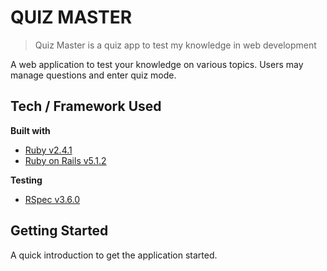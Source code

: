 # QUIZ MASTER
> Quiz Master is a quiz app to test my knowledge in web development

A web application to test your knowledge on various topics. Users may manage questions and enter quiz mode.

## Tech / Framework Used

<b>Built with</b>
- [Ruby v2.4.1](https://www.ruby-lang.org/en/)
- [Ruby on Rails v5.1.2](http://rubyonrails.org/)

<b>Testing</b>
- [RSpec v3.6.0](https://github.com/rspec/rspec-rails)


## Getting Started

A quick introduction to get the application started.
